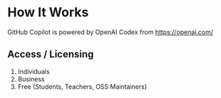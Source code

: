 # How It Works
GitHub Copilot is powered by OpenAI Codex from https://openai.com/

## Access / Licensing
1. Individuals
2. Business
3. Free (Students, Teachers, OSS Maintainers)
